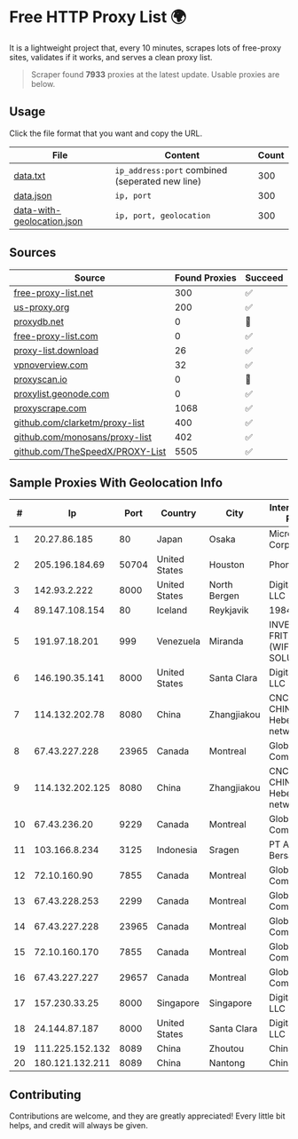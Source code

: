 
# Free HTTP Proxy List 🌍

It is a lightweight project that, every 10 minutes, scrapes lots of free-proxy sites, validates if it works, and serves a clean proxy list.


> Scraper found **7933** proxies at the latest update. Usable proxies are below.

## Usage

Click the file format that you want and copy the URL.


|File|Content|Count|
|----|-------|-----|
|[data.txt](https://raw.githubusercontent.com/themiralay/Proxy-List-World/master/data.txt)|`ip_address:port` combined (seperated new line)|300|
|[data.json](https://raw.githubusercontent.com/themiralay/Proxy-List-World/master/data.json)|`ip, port`|300|
|[data-with-geolocation.json](https://raw.githubusercontent.com/themiralay/Proxy-List-World/master/data-with-geolocation.json)|`ip, port, geolocation`|300|

## Sources

|Source|Found Proxies|Succeed|
|------|-------------|-------|
|[free-proxy-list.net](https://free-proxy-list.net)|300|✅|
|[us-proxy.org](https://www.us-proxy.org)|200|✅|
|[proxydb.net](http://proxydb.net)|0|🚫|
|[free-proxy-list.com](https://free-proxy-list.com/?page=&port=&type%5B%5D=http&type%5B%5D=https&up_time=0&search=Search)|0|✅|
|[proxy-list.download](https://www.proxy-list.download/HTTP)|26|✅|
|[vpnoverview.com](https://vpnoverview.com/privacy/anonymous-browsing/free-proxy-servers)|32|✅|
|[proxyscan.io](https://www.proxyscan.io)|0|🚫|
|[proxylist.geonode.com](https://proxylist.geonode.com/api/proxy-list?limit=300&page=1&sort_by=lastChecked&sort_type=desc&protocols=http,https)|0|✅|
|[proxyscrape.com](https://api.proxyscrape.com/v2/?request=displayproxies&protocol=http&timeout=10000&country=all&ssl=all&anonymity=all)|1068|✅|
|[github.com/clarketm/proxy-list](https://raw.githubusercontent.com/clarketm/proxy-list/master/proxy-list-raw.txt)|400|✅|
|[github.com/monosans/proxy-list](https://raw.githubusercontent.com/monosans/proxy-list/main/proxies/http.txt)|402|✅|
|[github.com/TheSpeedX/PROXY-List](https://raw.githubusercontent.com/TheSpeedX/PROXY-List/master/http.txt)|5505|✅|


## Sample Proxies With Geolocation Info

|#|Ip|Port|Country|City|Internet Service Provider|
|-|--|----|-------|----|-------------------------|
|1|20.27.86.185|80|Japan|Osaka|Microsoft Corporation|
|2|205.196.184.69|50704|United States|Houston|Phonoscope|
|3|142.93.2.222|8000|United States|North Bergen|DigitalOcean, LLC|
|4|89.147.108.154|80|Iceland|Reykjavik|1984 ehf|
|5|191.97.18.201|999|Venezuela|Miranda|INVERSIONES FRITZ 78 C.A.(WIFI SOLUTION)|
|6|146.190.35.141|8000|United States|Santa Clara|DigitalOcean, LLC|
|7|114.132.202.78|8080|China|Zhangjiakou|CNC Group CHINA169 Hebei Province network|
|8|67.43.227.228|23965|Canada|Montreal|GloboTech Communications|
|9|114.132.202.125|8080|China|Zhangjiakou|CNC Group CHINA169 Hebei Province network|
|10|67.43.236.20|9229|Canada|Montreal|GloboTech Communications|
|11|103.166.8.234|3125|Indonesia|Sragen|PT Akses Bersama Sedaya|
|12|72.10.160.90|7855|Canada|Montreal|GloboTech Communications|
|13|67.43.228.253|2299|Canada|Montreal|GloboTech Communications|
|14|67.43.227.228|23965|Canada|Montreal|GloboTech Communications|
|15|72.10.160.170|7855|Canada|Montreal|GloboTech Communications|
|16|67.43.227.227|29657|Canada|Montreal|GloboTech Communications|
|17|157.230.33.25|8000|Singapore|Singapore|DigitalOcean, LLC|
|18|24.144.87.187|8000|United States|Santa Clara|DigitalOcean, LLC|
|19|111.225.152.132|8089|China|Zhoutou|China Telecom|
|20|180.121.132.211|8089|China|Nantong|Chinanet|



## Contributing

Contributions are welcome, and they are greatly appreciated! Every
little bit helps, and credit will always be given.

